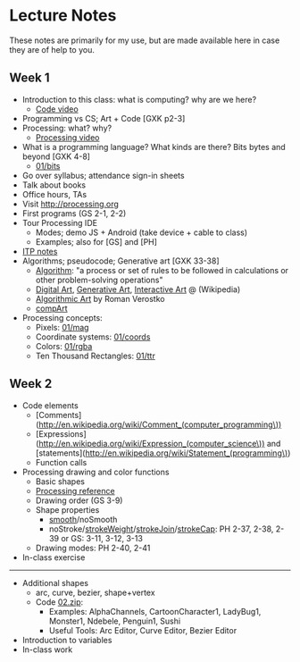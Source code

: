 Lecture Notes
=============

These notes are primarily for my use, but are made available here in case they are of help to you.

## Week 1

* Introduction to this class: what is computing? why are we here? 
  * [Code video](http://www.youtube.com/watch?v=dU1xS07N-FA)
* Programming vs CS; Art + Code [GXK p2-3]
* Processing: what? why? 
  * [Processing video](http://thecreatorsproject.vice.com/creators/casey-reas)
* What is a programming language? What kinds are there? Bits bytes and beyond [GXK 4-8]
  * [01/bits](code/01/bits)
* Go over syllabus; attendance sign-in sheets
* Talk about books
* Office hours, TAs
* Visit http://processing.org
* First programs (GS 2-1, 2-2)
* Tour Processing IDE
  * Modes; demo JS + Android (take device + cable to class)
  * Examples; also for [GS] and [PH]
* [ITP notes](http://itp.nyu.edu/~sve204/icm_fall06/week1.html)
* Algorithms; pseudocode; Generative art [GXK 33-38]
  * [Algorithm](http://en.wikipedia.org/wiki/Algorithm):  "a process or set of rules to be followed in calculations or other problem-solving operations"
  * [Digital Art](http://en.wikipedia.org/wiki/Digital_art), [Generative Art](http://en.wikipedia.org/wiki/Generative_art), [Interactive Art](http://en.wikipedia.org/wiki/Interactive_art) @ (Wikipedia)
  * [Algorithmic Art](http://www.verostko.com/algorithm.html) by Roman Verostko
  * [compArt](http://dada.compart-bremen.de)
* Processing concepts:
  * Pixels: [01/mag](code/01/mag)
  * Coordinate systems: [01/coords](code/01/coords)
  * Colors: [01/rgba](code/01/rgba)
  * Ten Thousand Rectangles: [01/ttr](https://github.com/nadeemabdulhamid/csc103-fall2013/raw/master/code/01/ten_thousand_rectangles/ten_thousand_rectangles.pde)

## Week 2

* Code elements
  * [Comments](http://en.wikipedia.org/wiki/Comment_(computer_programming\))
  * [Expressions](http://en.wikipedia.org/wiki/Expression_(computer_science\)) and [statements](http://en.wikipedia.org/wiki/Statement_(programming\))
  * Function calls
* Processing drawing and color functions
  * Basic shapes
  * [Processing reference](http://processing.org/reference)
  * Drawing order (GS 3-9)
  * Shape properties
    * [smooth](http://processing.org/reference/smooth_.html)/noSmooth
    * noStroke/[strokeWeight](http://processing.org/reference/strokeWeight_.html)/[strokeJoin](http://processing.org/reference/strokeJoin_.html)/[strokeCap](http://processing.org/reference/strokeCap_.html): PH 2-37, 2-38, 2-39 or GS: 3-11, 3-12, 3-13
  * Drawing modes: PH 2-40, 2-41
* In-class exercise

---

* Additional shapes
  * arc, curve, bezier, shape+vertex
  * Code [02.zip](https://www.dropbox.com/s/veyymam666qahpp/02.zip):
    * Examples: AlphaChannels, CartoonCharacter1, LadyBug1, Monster1, Ndebele, Penguin1, Sushi
    * Useful Tools: Arc Editor, Curve Editor, Bezier Editor
* Introduction to variables
* In-class work




